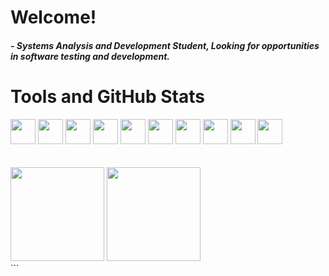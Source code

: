 # Welcome!


##### - Systems Analysis and Development Student, Looking for opportunities in software testing and development.


# Tools and GitHub Stats

 <div>  
   <img src = "https://cdn.jsdelivr.net/gh/devicons/devicon/icons/html5/html5-original.svg"width="40" height="40"> 
   <img src = "https://cdn.jsdelivr.net/gh/devicons/devicon/icons/css3/css3-original.svg"width="40" height="40">    
   <img src = "https://cdn.jsdelivr.net/gh/devicons/devicon/icons/java/java-original.svg"width="40" height="40">    
   <img src = "https://cdn.jsdelivr.net/gh/devicons/devicon/icons/selenium/selenium-original.svg"width="40" height="40"> 
   <img src = "https://cdn.jsdelivr.net/gh/devicons/devicon/icons/mysql/mysql-original.svg"width="40" height="40">
   <img src = "https://cdn.jsdelivr.net/gh/devicons/devicon/icons/git/git-original.svg"width="40" height="40">
   <img src = "https://cdn.jsdelivr.net/gh/devicons/devicon/icons/github/github-original.svg"width="40" height="40">     
   <img src = "https://cdn.jsdelivr.net/gh/devicons/devicon/icons/markdown/markdown-original.svg"width="40" height="40">   
   <img src = "https://cdn.jsdelivr.net/gh/devicons/devicon/icons/intellij/intellij-original.svg"width="40" height="40">
   <img src = "https://cdn.jsdelivr.net/gh/devicons/devicon/icons/vscode/vscode-original.svg"width="40" height="40"/>
 </div>
 <br><br>
 
 <div align="left">
<img height="150em" src="https://github-readme-stats.vercel.app/api/top-langs/?username=saramirand&exclude_repo=KNN-Image-Classification&show_icons=true&hide_border=true&layout=compact&langs_count=8&theme=tokyonight"/>	
<img height="150em" src="https://github-readme-stats.vercel.app/api?username=saramirand&show_icons=true&hide_border=true&count_private=true&include_all_commits=true&theme=tokyonight" />
</div>
```
